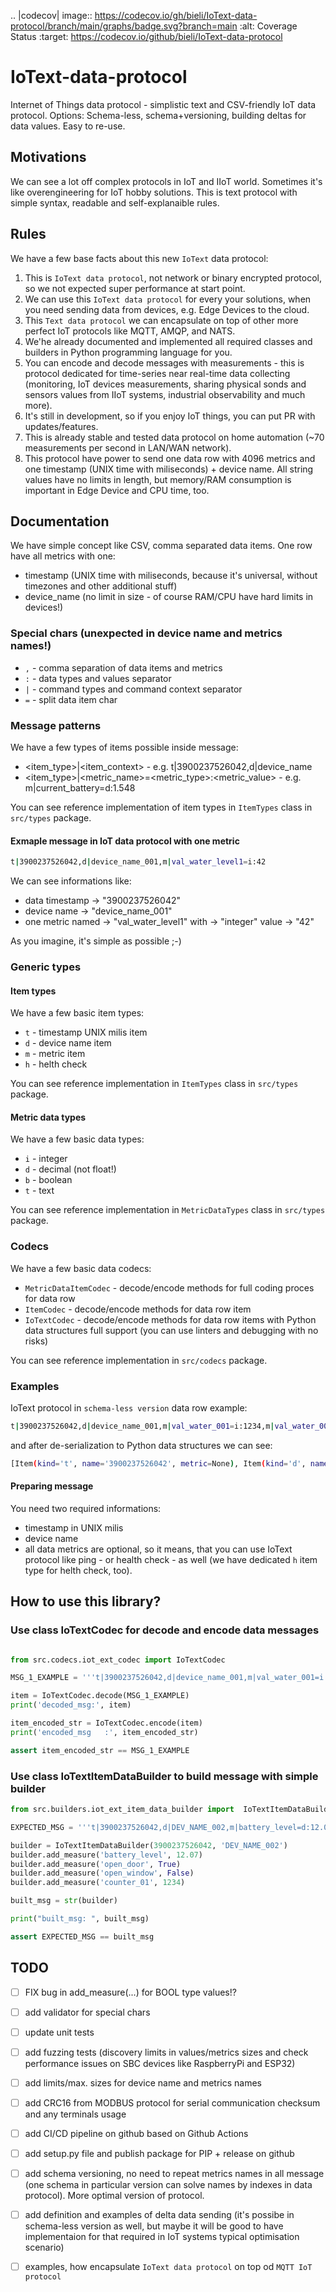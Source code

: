 .. |codecov| image:: https://codecov.io/gh/bieli/IoText-data-protocol/branch/main/graphs/badge.svg?branch=main
    :alt: Coverage Status
    :target: https://codecov.io/github/bieli/IoText-data-protocol

# IoText-data-protocol
Internet of Things data protocol - simplistic text and CSV-friendly IoT data protocol. Options: Schema-less, schema+versioning, building deltas for data values. Easy to re-use.

## Motivations
We can see a lot off complex protocols in IoT and IIoT world. Sometimes it's like overengineering for IoT hobby solutions.
This is text protocol with simple syntax, readable and self-explanaible rules.

## Rules
We have a few base facts about this new `IoText` data protocol:

1. This is `IoText data protocol`, not network or binary encrypted protocol, so we not expected super performance at start point.
2. We can use this `IoText data protocol` for every your solutions, when you need sending data from devices, e.g. Edge Devices to the cloud.
3. This `Text data protocol` we can encapsulate on top of other more perfect IoT protocols like MQTT, AMQP, and NATS.
4. We'he already documented and implemented all required classes and builders in Python programming language for you.
5. You can encode and decode messages with measurements - this is protocol dedicated for time-series near real-time data collecting (monitoring, IoT devices measurements, sharing physical sonds and sensors values from IIoT systems, industrial observability and much more).
6. It's still in development, so if you enjoy IoT things, you can put PR with updates/features.
7. This is already stable and tested data protocol on home automation (~70 measurements per second in LAN/WAN network).
8. This protocol have power to send one data row with 4096 metrics and one timestamp (UNIX time with miliseconds) + device name. All string values have no limits in length, but memory/RAM consumption is important in Edge Device and CPU time, too.

## Documentation
We have simple concept like CSV, comma separated data items.
One row have all metrics with one:
- timestamp (UNIX time with miliseconds, because it's universal, without timezones and other additional stuff)
- device_name (no limit in size - of course RAM/CPU have hard limits in devices!)

### Special chars (unexpected in device name and metrics names!)
 - `,` - comma separation of data items and metrics
 - `:` - data types and values separator
 - `|` - command types and command context separator
 - `=` - split data item char


### Message patterns

We have a few types of items possible inside message:
- <item_type>|<item_context> - e.g. t|3900237526042,d|device_name
- <item_type>|<metric_name>=<metric_type>:<metric_value> - e.g. m|current_battery=d:1.548


You can see reference implementation of item types in `ItemTypes` class  in `src/types` package. 

#### Exmaple message in IoT data protocol with one metric
```bash
t|3900237526042,d|device_name_001,m|val_water_level1=i:42
```
We can see informations like:
- data timestamp -> "3900237526042"
- device name -> "device_name_001"
- one metric named -> "val_water_level1" with -> "integer" value -> "42"

As you imagine, it's simple as possible ;-)

### Generic types

#### Item types
We have a few basic item types:
- `t` - timestamp UNIX milis item
- `d` - device name item
- `m` - metric item
- `h` - helth check

You can see reference implementation in `ItemTypes` class  in `src/types` package. 

#### Metric data types
We have a few basic data types:
- `i` - integer
- `d` - decimal (not float!)
- `b` - boolean
- `t` - text

You can see reference implementation in `MetricDataTypes` class  in `src/types` package.

### Codecs
We have a few basic data codecs:
- `MetricDataItemCodec` - decode/encode methods for full coding proces for data row
- `ItemCodec` - decode/encode methods for data row item
- `IoTextCodec` - decode/encode methods for data row items with Python data structures full support (you can use linters and debugging with no risks)

You can see reference implementation in `src/codecs` package.

### Examples
IoText protocol in `schema-less version` data row example:
```bash
t|3900237526042,d|device_name_001,m|val_water_001=i:1234,m|val_water_002=i:15,m|bulb_state=b:1,m|connector_state=b:0,m|temp_01=d:34.4,m|temp_02=d:36.4,m|temp_03=d:10.4,m|pwr=d:12.231,m|current=d:1.429,m|current_battery=d:1.548
```
and after de-serialization to Python data structures we can see:
```bash
[Item(kind='t', name='3900237526042', metric=None), Item(kind='d', name='device_name_001', metric=None), Item(kind='m', name='val_water_001', metric=MetricDataItem(data_type='i', value=1234)), Item(kind='m', name='val_water_002', metric=MetricDataItem(data_type='i', value=15)), Item(kind='m', name='bulb_state', metric=MetricDataItem(data_type='b', value=True)), Item(kind='m', name='connector_state', metric=MetricDataItem(data_type='b', value=False)), Item(kind='m', name='temp_01', metric=MetricDataItem(data_type='d', value=Decimal('34.4'))), Item(kind='m', name='temp_02', metric=MetricDataItem(data_type='d', value=Decimal('36.4'))), Item(kind='m', name='temp_03', metric=MetricDataItem(data_type='d', value=Decimal('10.4'))), Item(kind='m', name='pwr', metric=MetricDataItem(data_type='d', value=Decimal('12.231'))), Item(kind='m', name='current', metric=MetricDataItem(data_type='d', value=Decimal('1.429'))), Item(kind='m', name='current_battery', metric=MetricDataItem(data_type='d', value=Decimal('1.548')))]
```

#### Preparing message
You need two required informations:
- timestamp in UNIX milis
- device name
- all data metrics are optional, so it means, that you can use IoText protocol like ping - or health check - as well (we have dedicated `h` item type for helth check, too).


## How to use this library?

### Use class IoTextCodec for decode and encode data messages 
```python

from src.codecs.iot_ext_codec import IoTextCodec

MSG_1_EXAMPLE = '''t|3900237526042,d|device_name_001,m|val_water_001=i:1234,m|val_water_002=i:15,m|bulb_state=b:1,m|connector_state=b:0,m|temp_01=d:34.4,m|temp_02=d:36.4,m|temp_03=d:10.4,m|pwr=d:12.231,m|current=d:1.429,m|current_battery=d:1.548'''

item = IoTextCodec.decode(MSG_1_EXAMPLE)
print('decoded_msg:', item)

item_encoded_str = IoTextCodec.encode(item)
print('encoded_msg   :', item_encoded_str)

assert item_encoded_str == MSG_1_EXAMPLE
```

### Use class IoTextItemDataBuilder to build message with simple builder
```python
from src.builders.iot_ext_item_data_builder import  IoTextItemDataBuilder

EXPECTED_MSG = '''t|3900237526042,d|DEV_NAME_002,m|battery_level=d:12.07,m|open_door=b:1,m|open_window=b:0,m|counter_01=i:1234'''

builder = IoTextItemDataBuilder(3900237526042, 'DEV_NAME_002')
builder.add_measure('battery_level', 12.07)
builder.add_measure('open_door', True)
builder.add_measure('open_window', False)
builder.add_measure('counter_01', 1234)

built_msg = str(builder)

print("built_msg: ", built_msg)

assert EXPECTED_MSG == built_msg
```

## TODO
 - [ ] FIX bug in add_measure(...) for BOOL type values!?
 - [ ] add validator for special chars
 - [ ] update unit tests
 - [ ] add fuzzing tests (discovery limits in values/metrics sizes and check performance issues on SBC devices like RaspberryPi and ESP32)
 - [ ] add limits/max. sizes for device name and metrics names
 - [ ] add CRC16 from MODBUS protocol for serial communication checksum and any terminals usage
 - [ ] add CI/CD pipeline on github based on Github Actions
 - [ ] add setup.py file and publish package for PIP + release on github
 - [ ] add schema versioning, no need to repeat metrics names in all message (one schema in particular version can solve names by indexes in data protocol). More optimal version of protocol.
 - [ ] add definition and examples of delta data sending (it's possibe in schema-less version as well, but maybe it will be good to have implementaion for that required in IoT systems typical optimisation scenario)
 - [ ] examples, how encapsulate `IoText data protocol` on top od `MQTT IoT protocol`
 
